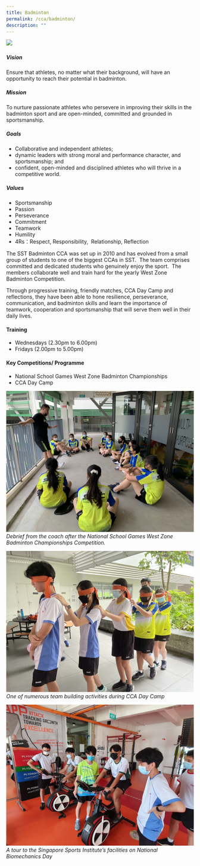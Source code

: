 ```yaml
---
title: Badminton
permalink: /cca/badminton/
description: ""
---
```

![](/images/CCA/sst%20badminton%20(b%20div)%205.jpeg)
##### Vision
Ensure that athletes, no matter what their background, will have an opportunity to reach their potential in badminton.

##### Mission
To nurture passionate athletes who persevere in improving their skills in the badminton sport and are open-minded, committed and grounded in sportsmanship. 
##### Goals
*   Collaborative and independent athletes;
*   dynamic leaders with strong moral and performance character, and sportsmanship; and
*   confident, open-minded and disciplined athletes who will thrive in a competitive world.
   
##### Values
*   Sportsmanship 
*   Passion
*   Perseverance
*   Commitment
*   Teamwork
*   Humility
*   4Rs：Respect, Responsibility,  Relationship, Reflection
    

The SST Badminton CCA was set up in 2010 and has evolved from a small group of students to one of the biggest CCAs in SST.  The team comprises committed and dedicated students who genuinely enjoy the sport.  The members collaborate well and train hard for the yearly West Zone Badminton Competition. 


Through progressive training, friendly matches, CCA Day Camp and reflections, they have been able to hone resilience, perseverance, communication, and badminton skills and learn the importance of teamwork, cooperation and sportsmanship that will serve them well in their daily lives.    

#### Training 
*   Wednesdays (2.30pm to 6.00pm)
*   Fridays (2.00pm to 5.00pm)
    

#### Key Competitions/ Programme
*   National School Games West Zone Badminton Championships
*   CCA Day Camp

![](/images/CCA/badmintion%20-%20debrief%20from%20the%20coach.JPG)
*Debrief from the coach after the National School Games West Zone Badminton Championships Competition.*

![](/images/CCA/badmintion%20-%20team%20building%20activities.JPG)
*One of numerous team building activities during CCA Day Camp*

![](/images/CCA/badmintion%20-%20tour.jpg)
*A tour to the Singapore Sports Institute’s facilities on National Biomechanics Day*
